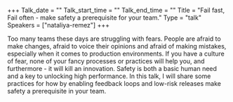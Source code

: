 +++
Talk_date = ""
Talk_start_time = ""
Talk_end_time = ""
Title = "Fail fast, Fail often - make safety a prerequisite for your team."
Type = "talk"
Speakers = ["nataliya-remez"]
+++

Too many teams these days are struggling with fears. People are afraid to make changes, afraid to voice their opinions and afraid of making mistakes, especially when it comes to production environments. If you have a culture of fear, none of your fancy processes or practices will help you, and furthermore - it will kill an innovation. Safety is both a basic human need and a key to unlocking high performance. In this talk, I will share some practices for how by enabling feedback loops and low-risk releases make safety a prerequisite in your team.
